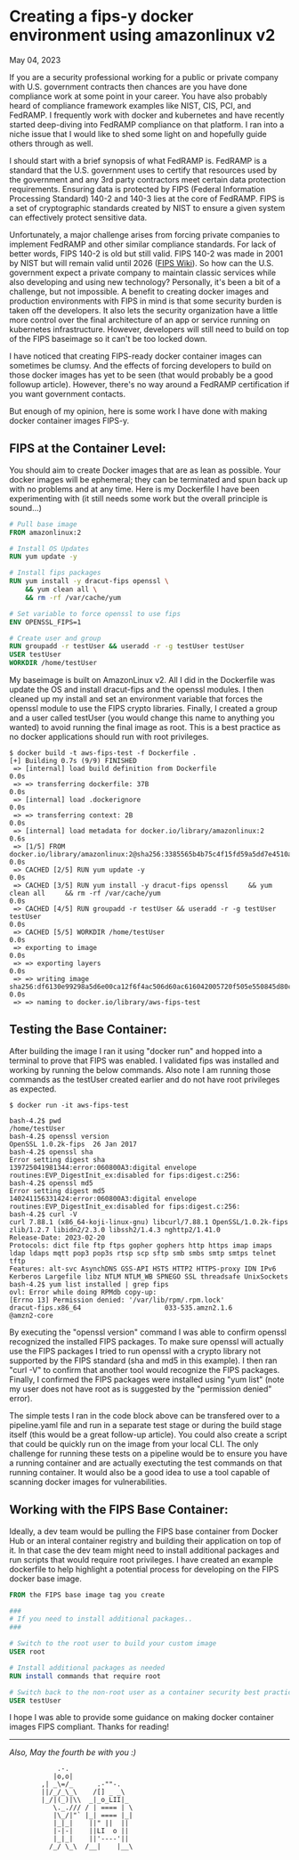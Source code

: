 # Creating a fips-y docker environment using amazonlinux v2
May 04, 2023

If you are a security professional working for a public or private company with U.S. government contracts then chances are you have done compliance work at some point in your career. You have also probably heard of compliance framework examples like NIST, CIS, PCI, and FedRAMP. I frequently work with docker and kubernetes and have recently started deep-diving into FedRAMP compliance on that platform. I ran into a niche issue that I would like to shed some light on and hopefully guide others through as well.

I should start with a brief synopsis of what FedRAMP is. FedRAMP is a standard that the U.S. government uses to certify that resources used by the government and any 3rd party contractors meet certain data protection requirements. Ensuring data is protected by FIPS (Federal Information Processing Standard) 140-2  and 140-3 lies at the core of FedRAMP. FIPS is a set of cryptographic standards created by NIST to ensure a given system can effectively protect sensitive data.

Unfortunately, a major challenge arises from forcing private companies to implement FedRAMP and other similar compliance standards. For lack of better words, FIPS 140-2 is old but still valid. FIPS 140-2 was made in 2001 by NIST but will remain valid until 2026 ([FIPS Wiki](https://en.wikipedia.org/wiki/FIPS_140-2)). So how can the U.S. government expect a private company to maintain classic services while also developing and using new technology? Personally, it's been a bit of a challenge, but not impossible. A benefit to creating docker images and production environments with FIPS in mind is that some security burden is taken off the developers. It also lets the security organization have a little more control over the final architecture of an app or service running on kubernetes infrastructure. However, developers will still need to build on top of the FIPS baseimage so it can't be too locked down.

I have noticed that creating FIPS-ready docker container images can sometimes be clumsy. And the effects of forcing developers to build on those docker images has yet to be seen (that would probably be a good followup article). However, there's no way around a FedRAMP certification if you want government contacts.

But enough of my opinion, here is some work I have done with making docker container images FIPS-y.

## FIPS at the Container Level:

You should aim to create Docker images that are as lean as possible. Your docker images will be ephemeral; they can be terminated and spun back up with no problems and at any time. Here is my Dockerfile I have been experimenting with (it still needs some work but the overall principle is sound…)

```Dockerfile
# Pull base image
FROM amazonlinux:2

# Install OS Updates
RUN yum update -y

# Install fips packages
RUN yum install -y dracut-fips openssl \
    && yum clean all \
    && rm -rf /var/cache/yum

# Set variable to force openssl to use fips
ENV OPENSSL_FIPS=1

# Create user and group
RUN groupadd -r testUser && useradd -r -g testUser testUser
USER testUser
WORKDIR /home/testUser
```
My baseimage is built on AmazonLinux v2. All I did in the Dockerfile was update the OS and install dracut-fips and the openssl modules. I then cleaned up my install and set an environment variable that forces the openssl module to use the FIPS crypto libraries. Finally, I created a group and a user called testUser (you would change this name to anything you wanted) to avoid running the final image as root. This is a best practice as no docker applications should run with root privileges.

```terminal 
$ docker build -t aws-fips-test -f Dockerfile .
[+] Building 0.7s (9/9) FINISHED                                                                                                                                         
 => [internal] load build definition from Dockerfile                                                                                                                0.0s
 => => transferring dockerfile: 37B                                                                                                                                 0.0s
 => [internal] load .dockerignore                                                                                                                                   0.0s
 => => transferring context: 2B                                                                                                                                     0.0s
 => [internal] load metadata for docker.io/library/amazonlinux:2                                                                                                    0.6s
 => [1/5] FROM docker.io/library/amazonlinux:2@sha256:3385565b4b75c4f15fd59a5dd7e4510ac5ad4b1825df9deed6be6af1092c8829                                              0.0s
 => CACHED [2/5] RUN yum update -y                                                                                                                                  0.0s
 => CACHED [3/5] RUN yum install -y dracut-fips openssl     && yum clean all     && rm -rf /var/cache/yum                                                           0.0s
 => CACHED [4/5] RUN groupadd -r testUser && useradd -r -g testUser testUser                                                                                        0.0s
 => CACHED [5/5] WORKDIR /home/testUser                                                                                                                             0.0s
 => exporting to image                                                                                                                                              0.0s
 => => exporting layers                                                                                                                                             0.0s
 => => writing image sha256:df6130e99298a5d6e00ca12f6f4ac506d60ac616042005720f505e550845d80c                                                                        0.0s
 => => naming to docker.io/library/aws-fips-test  
```
## Testing the Base Container:

After building the image I ran it using "docker run" and hopped into a terminal to prove that FIPS was enabled. I validated fips was installed and working by running the below commands. Also note I am running those commands as the testUser created earlier and do not have root privileges as expected.

```terminal
$ docker run -it aws-fips-test
                
bash-4.2$ pwd
/home/testUser
bash-4.2$ openssl version
OpenSSL 1.0.2k-fips  26 Jan 2017
bash-4.2$ openssl sha
Error setting digest sha
139725041981344:error:060800A3:digital envelope routines:EVP_DigestInit_ex:disabled for fips:digest.c:256:
bash-4.2$ openssl md5
Error setting digest md5
140241156331424:error:060800A3:digital envelope routines:EVP_DigestInit_ex:disabled for fips:digest.c:256:
bash-4.2$ curl -V
curl 7.88.1 (x86_64-koji-linux-gnu) libcurl/7.88.1 OpenSSL/1.0.2k-fips zlib/1.2.7 libidn2/2.3.0 libssh2/1.4.3 nghttp2/1.41.0
Release-Date: 2023-02-20
Protocols: dict file ftp ftps gopher gophers http https imap imaps ldap ldaps mqtt pop3 pop3s rtsp scp sftp smb smbs smtp smtps telnet tftp
Features: alt-svc AsynchDNS GSS-API HSTS HTTP2 HTTPS-proxy IDN IPv6 Kerberos Largefile libz NTLM NTLM_WB SPNEGO SSL threadsafe UnixSockets
bash-4.2$ yum list installed | grep fips
ovl: Error while doing RPMdb copy-up:
[Errno 13] Permission denied: '/var/lib/rpm/.rpm.lock'
dracut-fips.x86_64                     033-535.amzn2.1.6             @amzn2-core
```
By executing the "openssl version" command I was able to confirm openssl recognized the installed FIPS packages. To make sure openssl will actually use the FIPS packages I tried to run openssl with a crypto library not supported by the FIPS standard (sha and md5 in this example). I then ran "curl -V" to confirm that another tool would recognize the FIPS packages. Finally, I confirmed the FIPS packages were installed using "yum list" (note my user does not have root as is suggested by the "permission denied" error).

The simple tests I ran in the code block above can be transfered over to a pipeline.yaml file and run in a separate test stage or during the build stage itself (this would be a great follow-up article). You could also create a script that could be quickly run on the image from your local CLI. The only challenge for running these tests on a pipeline would be to ensure you have a running container and are actually exectuting the test commands on that running container. It would also be a good idea to use a tool capable of scanning docker images for vulnerabilities.

## Working with the FIPS Base Container:
Ideally, a dev team would be pulling the FIPS base container from Docker Hub or an interal container registry and building their application on top of it. In that case the dev team might need to install additional packages and run scripts that would require root privileges. I have created an example dockerfile to help highlight a potential process for developing on the FIPS docker base image.

```Dockerfile
FROM the FIPS base image tag you create

###
# If you need to install additional packages..
###

# Switch to the root user to build your custom image
USER root

# Install additional packages as needed
RUN install commands that require root

# Switch back to the non-root user as a container security best practice
USER testUser
```

I hope I was able to provide some guidance on making docker container images FIPS compliant. Thanks for reading!

----------------
*Also, May the fourth be with you :)* 

```
            .-.
           |o,o|
        ,| _\=/_      .-""-.
        ||/_/_\_\    /[] _ _\
        |_/|(_)|\\  _|_o_LII|_
           \._./// / | ==== | \
           |\_/|"` |_| ==== |_|
           |_|_|    ||" ||  ||
           |-|-|    ||LI  o ||
           |_|_|    ||'----'||
          /_/ \_\  /__|    |__\
```
